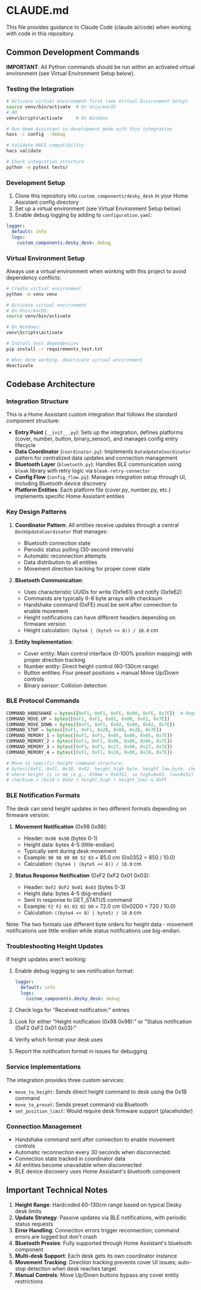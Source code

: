 # CLAUDE.md

This file provides guidance to Claude Code (claude.ai/code) when working with code in this repository.

## Common Development Commands

**IMPORTANT**: All Python commands should be run within an activated virtual environment (see Virtual Environment Setup below).

### Testing the Integration
```bash
# Activate virtual environment first (see Virtual Environment Setup)
source venv/bin/activate  # On Unix/macOS
# OR
venv\Scripts\activate     # On Windows

# Run Home Assistant in development mode with this integration
hass -c config --debug

# Validate HACS compatibility
hacs validate

# Check integration structure
python -m pytest tests/
```

### Development Setup
1. Clone this repository into `custom_components/desky_desk` in your Home Assistant config directory
2. Set up a virtual environment (see Virtual Environment Setup below)
3. Enable debug logging by adding to `configuration.yaml`:
```yaml
logger:
  default: info
  logs:
    custom_components.desky_desk: debug
```

### Virtual Environment Setup
Always use a virtual environment when working with this project to avoid dependency conflicts:

```bash
# Create virtual environment
python -m venv venv

# Activate virtual environment
# On Unix/macOS:
source venv/bin/activate

# On Windows:
venv\Scripts\activate

# Install test dependencies
pip install -r requirements_test.txt

# When done working, deactivate virtual environment
deactivate
```

## Codebase Architecture

### Integration Structure
This is a Home Assistant custom integration that follows the standard component structure:

- **Entry Point** (`__init__.py`): Sets up the integration, defines platforms (cover, number, button, binary_sensor), and manages config entry lifecycle
- **Data Coordinator** (`coordinator.py`): Implements `DataUpdateCoordinator` pattern for centralized data updates and connection management
- **Bluetooth Layer** (`bluetooth.py`): Handles BLE communication using `bleak` library with retry logic via `bleak-retry-connector`
- **Config Flow** (`config_flow.py`): Manages integration setup through UI, including Bluetooth device discovery
- **Platform Entities**: Each platform file (cover.py, number.py, etc.) implements specific Home Assistant entities

### Key Design Patterns

1. **Coordinator Pattern**: All entities receive updates through a central `DeskUpdateCoordinator` that manages:
   - Bluetooth connection state
   - Periodic status polling (30-second intervals)
   - Automatic reconnection attempts
   - Data distribution to all entities
   - Movement direction tracking for proper cover state

2. **Bluetooth Communication**:
   - Uses characteristic UUIDs for write (0xfe61) and notify (0xfe62)
   - Commands are typically 6-8 byte arrays with checksum
   - Handshake command (0xFE) must be sent after connection to enable movement
   - Height notifications can have different headers depending on firmware version
   - Height calculation: `(byte4 | (byte5 << 8)) / 10.0` cm

3. **Entity Implementation**:
   - Cover entity: Main control interface (0-100% position mapping) with proper direction tracking
   - Number entity: Direct height control (60-130cm range)
   - Button entities: Four preset positions + manual Move Up/Down controls
   - Binary sensor: Collision detection

### BLE Protocol Commands
```python
COMMAND_HANDSHAKE = bytes([0xF1, 0xF1, 0xFE, 0x00, 0xFE, 0x7E])  # Required initialization
COMMAND_MOVE_UP = bytes([0xF1, 0xF1, 0x01, 0x00, 0x01, 0x7E])
COMMAND_MOVE_DOWN = bytes([0xF1, 0xF1, 0x02, 0x00, 0x02, 0x7E])
COMMAND_STOP = bytes([0xF1, 0xF1, 0x2B, 0x00, 0x2B, 0x7E])
COMMAND_MEMORY_1 = bytes([0xF1, 0xF1, 0x05, 0x00, 0x05, 0x7E])
COMMAND_MEMORY_2 = bytes([0xF1, 0xF1, 0x06, 0x00, 0x06, 0x7E])
COMMAND_MEMORY_3 = bytes([0xF1, 0xF1, 0x27, 0x00, 0x27, 0x7E])
COMMAND_MEMORY_4 = bytes([0xF1, 0xF1, 0x28, 0x00, 0x28, 0x7E])

# Move to specific height command structure:
# bytes([0xF1, 0xF1, 0x1B, 0x02, height_high_byte, height_low_byte, checksum, 0x7E])
# where height is in mm (e.g., 850mm = 0x0352, so high=0x03, low=0x52)
# checksum = (0x1B + 0x02 + height_high + height_low) & 0xFF
```

### BLE Notification Formats

The desk can send height updates in two different formats depending on firmware version:

1. **Movement Notification** (0x98 0x98):
   - Header: `0x98 0x98` (bytes 0-1)
   - Height data: bytes 4-5 (little-endian)
   - Typically sent during desk movement
   - Example: `98 98 00 00 52 03` = 85.0 cm (0x0352 = 850 / 10.0)
   - Calculation: `(byte4 | (byte5 << 8)) / 10.0` cm

2. **Status Response Notification** (0xF2 0xF2 0x01 0x03):
   - Header: `0xF2 0xF2 0x01 0x03` (bytes 0-3)
   - Height data: bytes 4-5 (big-endian)
   - Sent in response to GET_STATUS command
   - Example: `F2 F2 01 03 02 D0` = 72.0 cm (0x02D0 = 720 / 10.0)
   - Calculation: `((byte4 << 8) | byte5) / 10.0` cm

Note: The two formats use different byte orders for height data - movement notifications use little-endian while status notifications use big-endian.

### Troubleshooting Height Updates

If height updates aren't working:

1. Enable debug logging to see notification format:
   ```yaml
   logger:
     default: info
     logs:
       custom_components.desky_desk: debug
   ```

2. Check logs for "Received notification:" entries
3. Look for either "Height notification (0x98 0x98):" or "Status notification (0xF2 0xF2 0x01 0x03):"
4. Verify which format your desk uses
5. Report the notification format in issues for debugging

### Service Implementations

The integration provides three custom services:
- `move_to_height`: Sends direct height command to desk using the 0x1B command
- `move_to_preset`: Sends preset command via Bluetooth
- `set_position_limit`: Would require desk firmware support (placeholder)

### Connection Management

- Handshake command sent after connection to enable movement controls
- Automatic reconnection every 30 seconds when disconnected
- Connection state tracked in coordinator data
- All entities become unavailable when disconnected
- BLE device discovery uses Home Assistant's bluetooth component

## Important Technical Notes

1. **Height Range**: Hardcoded 60-130cm range based on typical Desky desk limits
2. **Update Strategy**: Passive updates via BLE notifications, with periodic status requests
3. **Error Handling**: Connection errors trigger reconnection; command errors are logged but don't crash
4. **Bluetooth Proxies**: Fully supported through Home Assistant's bluetooth component
5. **Multi-desk Support**: Each desk gets its own coordinator instance
6. **Movement Tracking**: Direction tracking prevents cover UI issues; auto-stop detection when desk reaches target
7. **Manual Controls**: Move Up/Down buttons bypass any cover entity restrictions